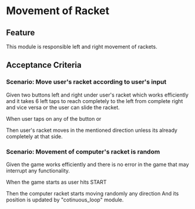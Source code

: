 # Movement of Racket

## Feature

This module is responsible left and right
movement of rackets.

## Acceptance Criteria

### Scenario: Move user's racket according to user's input

Given two buttons left and right under user's racket
which works efficiently and it takes 6 left taps
to reach completely to the left from complete right and
vice versa or the user can slide the racket.

When user taps on any of the button or


Then user's racket moves in the mentioned
direction unless its already completely at that side.

### Scenario: Movement of computer's racket is random

Given the game works efficiently and there is no error
in the game that may interrupt any functionality.

When the game starts as user hits START

Then the computer racket starts moving randomly
any direction
And its position is updated by "cotinuous_loop" module.